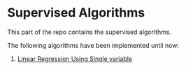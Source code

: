 # Supervised Algorithms

This part of the repo contains the supervised algorithms.

The following algorithms have been implemented until now:

1. [Linear Regression Using Single variable](https://github.com/PRUBHTEJ/ML-Algorithms/blob/master/Supervised%20Algorithms/Linear%20Regression%20Using%20Single%20Variable.ipynb)
